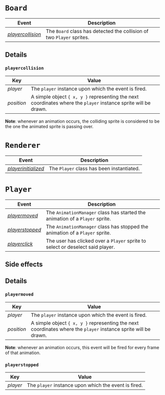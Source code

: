 # `Board`

|Event|Description
---|---
|[*playercollision*](#playercollision)|The `Board` class has detected the collision of two `Player` sprites.

## Details
### `playercollision`

|Key|Value
---|---
|*player*|The `player` instance upon which the event is fired.
|*position*|A simple object `{ x, y }` representing the next coordinates where the `player` instance sprite will be drawn.

**Note**: whenever an animation occurs, the colliding sprite is considered to be the one the animated sprite is passing over.

# `Renderer`

|Event|Description
---|---
|[*playerinitialized*](#playerinizialized)|The `Player` class has been instantiated.

# `Player`

|Event|Description
---|---
|[*playermoved*](#playermoved)|The `AnimationManager` class has started the animation of a `Player` sprite.
|[*playerstopped*](#playerstopped)|The `AnimationManager` class has stopped the animation of a `Player` sprite.
|[*playerclick*](#playerclick)|The user has clicked over a `Player` sprite to select or deselect said player.

## Side effects


## Details
### `playermoved`

|Key|Value
---|---
|*player*|The `player` instance upon which the event is fired.
|*position*|A simple object `{ x, y }` representing the next coordinates where the `player` instance sprite will be drawn.

**Note**: whenever an animation occurs, this event will be fired for every frame of that animation.

### `playerstopped`

|Key|Value
---|---
|*player*|The `player` instance upon which the event is fired.
